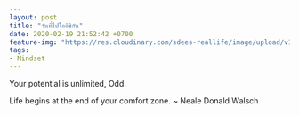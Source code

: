 ```yaml
---
layout: post
title: "วันที่ไปโออิชิกัน"
date: 2020-02-19 21:52:42 +0700
feature-img: "https://res.cloudinary.com/sdees-reallife/image/upload/v1555658919/sample_feature_img.png"
tags:
- Mindset
---
```


Your potential is unlimited, Odd.

<i class="fa fa-child" style="color:plum"></i>

Life begins at the end of your comfort zone. ~ Neale Donald Walsch
